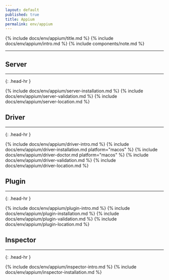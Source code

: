 ```yaml
---
layout: default
published: true
title: Appium
permalink: env/appium
---
```


{% include docs/env/appium/title.md %}
{% include docs/env/appium/intro.md %}
{% include components/note.md %}

---

## Server
<hr>{: .head-hr }

{% include docs/env/appium/server-installation.md %}
{% include docs/env/appium/server-validation.md %}
{% include docs/env/appium/server-location.md %}

## Driver
<hr>{: .head-hr }

{% include docs/env/appium/driver-intro.md %}
{% include docs/env/appium/driver-installation.md platform="macos" %}
{% include docs/env/appium/driver-doctor.md platform="macos" %}
{% include docs/env/appium/driver-validation.md %}
{% include docs/env/appium/driver-location.md %}

## Plugin
<hr>{: .head-hr }

{% include docs/env/appium/plugin-intro.md %}
{% include docs/env/appium/plugin-installation.md %}
{% include docs/env/appium/plugin-validation.md %}
{% include docs/env/appium/plugin-location.md %}

## Inspector
<hr>{: .head-hr }

{% include docs/env/appium/inspector-intro.md %}
{% include docs/env/appium/inspector-installation.md %}
